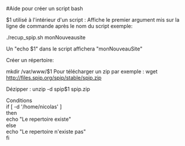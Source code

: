 #Aide pour créer un script bash

$1 utilisé à l'intérieur d'un script : Affiche le premier argument mis sur la ligne de commande après le nom du script exemple:

./recup_spip.sh monNouveausite

Un "echo $1" dans le script affichera "monNouveauSite"

Créer un répertoire:

mkdir /var/www/$1 Pour télécharger un zip par exemple : wget http://files.spip.org/spip/stable/spip.zip

Dézipper : unzip -d spip$1 spip.zip

Conditions  
if [ -d '/home/nicolas' ]  
then  
    echo "Le repertoire existe"  
else  
    echo "Le repertoire n'existe pas"  
fi  
